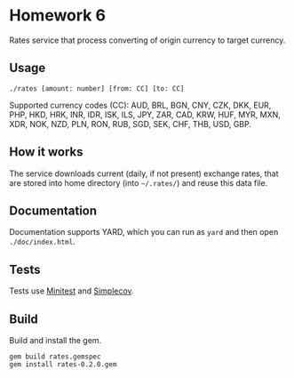 # Homework 6

Rates service that process converting of origin currency to target currency.

## Usage

`./rates [amount: number] [from: CC] [to: CC]`

Supported currency codes (CC): AUD, BRL, BGN, CNY, CZK, DKK, EUR, PHP, HKD, HRK, INR, IDR, ISK, ILS, JPY, ZAR, CAD, KRW, HUF, MYR, MXN, XDR, NOK, NZD, PLN, RON, RUB, SGD, SEK, CHF, THB, USD, GBP.

## How it works

The service downloads current (daily, if not present) exchange rates,
that are stored into home directory (into `~/.rates/`)
and reuse this data file.

## Documentation

Documentation supports YARD, which you can run as `yard` and then open `./doc/index.html`.

## Tests

Tests use [Minitest](https://github.com/seattlerb/minitest) and [Simplecov](https://github.com/simplecov-ruby/simplecov).

## Build

Build and install the gem.

````shell
gem build rates.gemspec
gem install rates-0.2.0.gem
````
